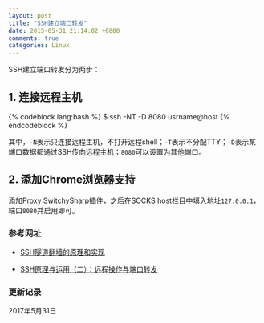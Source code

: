 ```yaml
---
layout: post
title: "SSH建立端口转发"
date: 2015-05-31 21:14:02 +0800
comments: true
categories: Linux
---
```


SSH建立端口转发分为两步：

## 1. 连接远程主机 ##

{% codeblock lang:bash %}
$ ssh -NT -D 8080 usrname@host
{% endcodeblock %}

<!--more-->

其中，`-N`表示只连接远程主机，不打开远程shell；`-T`表示不分配TTY；`-D`表示某端口数据都通过SSH传向远程主机；`8080`可以设置为其他端口。


## 2. 添加Chrome浏览器支持 ##

添加[Proxy SwitchySharp插件](https://chrome.google.com/webstore/detail/proxy-switchysharp/dpplabbmogkhghncfbfdeeokoefdjegm?hl=en)，之后在SOCKS host栏目中填入地址`127.0.0.1`，端口`8080`并启用即可。


### 参考网址 ###

* [SSH隧道翻墙的原理和实现](http://www.pchou.info/linux/2015/11/01/ssh-tunnel.html)

* [SSH原理与运用（二）：远程操作与端口转发](http://www.ruanyifeng.com/blog/2011/12/ssh_port_forwarding.html) 

### 更新记录 ###

2017年5月31日
